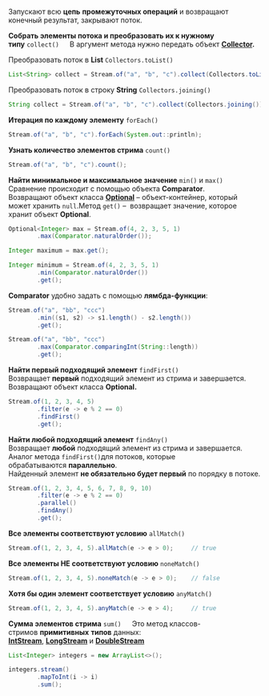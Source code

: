 Запускают всю **цепь** **промежуточных операций** и возвращают конечный результат, закрывают поток.

**Собрать элементы потока и преобразовать их к нужному типу** `collect()   `В аргумент метода нужно передать объект [**Collector**](https://habr.com/ru/articles/693666/#%D0%9A%D0%BB%D0%B0%D1%81%D1%81%20Collectors)**.**

Преобразовать поток в **List** `Collectors.toList()`

```java
List<String> collect = Stream.of("a", "b", "c").collect(Collectors.toList());
```

Преобразовать поток в строку **String** `Collectors.joining()`

```java
String collect = Stream.of("a", "b", "c").collect(Collectors.joining());
```

**Итерация по каждому элементу** `forEach()`

```java
Stream.of("a", "b", "c").forEach(System.out::println);
```

**Узнать количество элементов стрима** `count()`

```java
Stream.of("a", "b", "c").count();
```

**Найти минимальное и максимальное значение** `min()` и `max()   `Сравнение происходит с помощью объекта **Comparator**.  
Возвращают объект класса [**Optional**](https://habr.com/ru/articles/693666/#%D0%9A%D0%BB%D0%B0%D1%81%D1%81%20Optional) – объект-контейнер, который может хранить `null`.Метод `get()` –  возвращает значение, которое хранит объект **Optional**.

```java
Optional<Integer> max = Stream.of(4, 2, 3, 5, 1)
        .max(Comparator.naturalOrder());

Integer maximum = max.get();

Integer minimum = Stream.of(4, 2, 3, 5, 1)
        .min(Comparator.naturalOrder())
        .get();
```

**Comparator** удобно задать с помощью **лямбда-функции**:

```java
Stream.of("a", "bb", "ccc")
        .min((s1, s2) -> s1.length() - s2.length())
        .get();

Stream.of("a", "bb", "ccc")
        .max(Comparator.comparingInt(String::length))
        .get();
```

**Найти первый подходящий элемент** `findFirst()   `Возвращает **первый** подходящий элемент из стрима и завершается.  
Возвращают объект класса **Optional.**

```java
Stream.of(1, 2, 3, 4, 5)
        .filter(e -> e % 2 == 0)
        .findFirst()
        .get();
```

**Найти любой подходящий элемент** `findAny()   `Возвращает **любой** подходящий элемент из стрима и завершается.  
Аналог метода `findFirst()`для потоков, которые обрабатываются **параллельно**.  
Найденный элемент **не обязательно будет первый** по порядку в потоке.

```java
Stream.of(1, 2, 3, 4, 5, 6, 7, 8, 9, 10)
        .filter(e -> e % 2 == 0)
        .parallel()
        .findAny()
        .get();
```

**Все элементы соответствуют условию** `allMatch()`

```java
Stream.of(1, 2, 3, 4, 5).allMatch(e -> e > 0);     // true
```

**Все элементы НЕ соответствуют условию** `noneMatch()`

```java
Stream.of(1, 2, 3, 4, 5).noneMatch(e -> e > 0);    // false
```

**Хотя бы один элемент соответствует условию** `anyMatch()`

```java
Stream.of(1, 2, 3, 4, 5).anyMatch(e -> e > 4);     // true
```

**Сумма элементов стрима** `sum()   `Это метод классов-стримов **примитивных** **типов** данных:  
[**IntStream**](https://docs.oracle.com/en/java/javase/18/docs/api/java.base/java/util/stream/IntStream.html), [**LongStream**](https://docs.oracle.com/en/java/javase/18/docs/api/java.base/java/util/stream/LongStream.html) и [**DoubleStream**](https://docs.oracle.com/en/java/javase/18/docs/api/java.base/java/util/stream/DoubleStream.html)

```java
List<Integer> integers = new ArrayList<>();

integers.stream()
        .mapToInt(i -> i)
        .sum();
```
